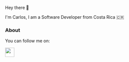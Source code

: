 Hey there :wave:

I'm Carlos, I am a Software Developer from Costa Rica :costa_rica:

### About
You can follow me on:
<p align='left'>
<a href="https://www.linkedin.com/in/carlos-hidalgo-57496997"><img height="30" src="https://github.com/arbizu88/arbizu88/icons/linkedin.png?raw=true"></a>
</p>
<!--
**arbizu88/arbizu88** is a ✨ _special_ ✨ repository because its `README.md` (this file) appears on your GitHub profile.

Here are some ideas to get you started:

- 🔭 I’m currently working on ...
- 🌱 I’m currently learning ...
- 👯 I’m looking to collaborate on ...
- 🤔 I’m looking for help with ...
- 💬 Ask me about ...
- 📫 How to reach me: ...
- 😄 Pronouns: ...
- ⚡ Fun fact: ...
-->
